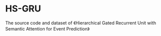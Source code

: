 # HS-GRU
The source code and dataset of 《Hierarchical Gated Recurrent Unit with Semantic Attention for Event Prediction》

